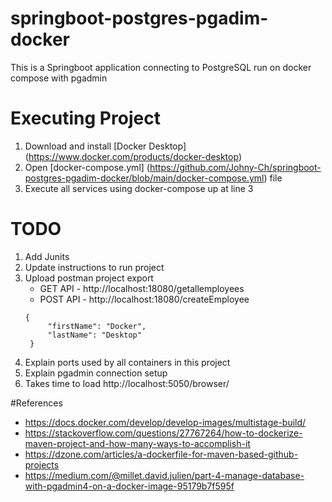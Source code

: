 # springboot-postgres-pgadim-docker
This is a Springboot application connecting to PostgreSQL run on docker compose with pgadmin

# Executing Project
1. Download and install [Docker Desktop] (https://www.docker.com/products/docker-desktop)
2. Open [docker-compose.yml] (https://github.com/Johny-Ch/springboot-postgres-pgadim-docker/blob/main/docker-compose.yml) file
3. Execute all services using docker-compose up at line 3

# TODO
1. Add Junits
2. Update instructions to run project 
3. Upload postman project export
   * GET API - http://localhost:18080/getallemployees
   * POST API - http://localhost:18080/createEmployee
   ```
   {
        "firstName": "Docker",
        "lastName": "Desktop"
    }
   ```
4. Explain ports used by all containers in this project
5. Explain pgadmin connection setup
6. Takes time to load http://localhost:5050/browser/
   
#References
* https://docs.docker.com/develop/develop-images/multistage-build/
* https://stackoverflow.com/questions/27767264/how-to-dockerize-maven-project-and-how-many-ways-to-accomplish-it
* https://dzone.com/articles/a-dockerfile-for-maven-based-github-projects
* https://medium.com/@millet.david.julien/part-4-manage-database-with-pgadmin4-on-a-docker-image-95179b7f595f